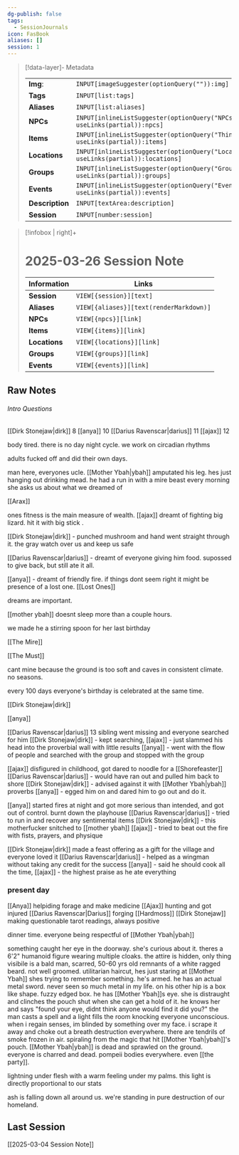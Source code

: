 ```yaml
---
dg-publish: false
tags:
  - SessionJournals
icon: FasBook
aliases: []
session: 1
---
```

> [!data-layer]-  Metadata
>
> |                                       |                                  |
>| ----- | ----- |
>| **Img**: |`INPUT[imageSuggester(optionQuery("")):img]`|
> |**Tags**|`INPUT[list:tags]`|
> |**Aliases**|`INPUT[list:aliases]`|
> |**NPCs** | `INPUT[inlineListSuggester(optionQuery("NPCs"), useLinks(partial)):npcs]`|
> |**Items** | `INPUT[inlineListSuggester(optionQuery("Things"), useLinks(partial)):items]`|
> |**Locations** | `INPUT[inlineListSuggester(optionQuery("Locations"), useLinks(partial)):locations]`|
> |**Groups** | `INPUT[inlineListSuggester(optionQuery("Groups"), useLinks(partial)):groups]`|
> |**Events** | `INPUT[inlineListSuggester(optionQuery("Events"), useLinks(partial)):events]`|
> |**Description** |`INPUT[textArea:description]`|
> | **Session** |`INPUT[number:session]`|

> [!infobox | right]+
> # 2025-03-26 Session Note
> |  Information | Links |
> | --- | --- |
> | **Session** | `VIEW[{session}][text]` |
> | **Aliases** | `VIEW[{aliases}][text(renderMarkdown)]` |
> | **NPCs** | `VIEW[{npcs}][link]` |
> | **Items** | `VIEW[{items}][link]` |
> | **Locations** | `VIEW[{locations}][link]` |
> | **Groups** | `VIEW[{groups}][link]` |
> | **Events** | `VIEW[{events}][link]` |
> 
## Raw Notes

###### Intro Questions


[[Dirk Stonejaw|dirk]] 8
[[anya]] 10
[[Darius Ravenscar|darius]] 11
[[ajax]] 12

body tired. there is no day night cycle. we work on circadian rhythms

adults fucked off and did their own days. 

man here, everyones ucle. [[Mother Ybah|ybah]] amputated his leg. hes just hanging out drinking mead. he had a run in with a mire beast
every morning she asks us about what we dreamed of

[[Arax]]

ones fitness is the main measure of wealth.
[[ajax]] dreamt of fighting big lizard. hit it with big stick .

[[Dirk Stonejaw|dirk]] - punched mushroom and hand went straight through it.
the gray watch over us and keep us safe

[[Darius Ravenscar|darius]] - dreamt of everyone giving him food. supossed to give back, but still ate it all.

[[anya]] - dreamt of friendly fire.
	if things dont seem right it might be presence of a lost one.
[[Lost Ones]]

dreams are important.


[[mother ybah]] doesnt sleep more than a couple hours.

we made he a stirring spoon for her last birthday

[[The Mire]]

[[The Must]]

cant mine because the ground is too soft and caves in
consistent climate. no seasons.

every 100 days everyone's birthday is celebrated at the same time. 

[[Dirk Stonejaw|dirk]] 
	
[[anya]] 

[[Darius Ravenscar|darius]] 13
	sibling went missing and everyone searched for him
		[[Dirk Stonejaw|dirk]] - kept searching, 
		[[ajax]] - just slammed his head into the proverbial wall with little results
		[[anya]] - went with the flow of people and searched with the group and stopped with the group

[[ajax]] 
	disfigured in childhood, got dared to noodle for a [[Shorefeaster]]
		[[Darius Ravenscar|darius]] - would have ran out and pulled him back to shore
		[[Dirk Stonejaw|dirk]] - advised against it with [[Mother Ybah|ybah]] proverbs
		[[anya]] - egged him on and dared him to go out and do it.

[[anya]]
	started fires at night and got more serious than intended, and got out of control. burnt down the playhouse
		[[Darius Ravenscar|darius]] - tried to run in and recover any sentimental items
		[[Dirk Stonejaw|dirk]] - this motherfucker snitched to [[mother ybah]]
		[[ajax]] - tried to beat out the fire with fists, prayers, and physique

[[Dirk Stonejaw|dirk]]
	made a feast offering as a gift for the village and everyone loved it
		[[Darius Ravenscar|darius]] - helped as a wingman without taking any credit for the success
		[[anya]] - said he should cook all the time, 
		[[ajax]] - the highest praise as he ate everything

### present day

[[Anya]]
	helpiding forage and make medicine
[[Ajax]]
	hunting and got injured
[[Darius Ravenscar|Darius]] 
	forging [[Hardmoss]]
[[Dirk Stonejaw]]
	making questionable tarot readings, always positive


dinner time. everyone being respectful of [[Mother Ybah|ybah]]

something caught her eye in the doorway. she's curious about it. 
theres a 6'2" humanoid figure wearing multiple cloaks.
the attire is hidden, only thing visibile is a bald man, scarred, 50-60 yrs old
remnants of a white ragged beard. not well groomed.  utilitarian haircut, hes just staring at [[Mother Ybah]]
shes trying to remember something. he's armed. he has an actual metal sword. never seen so much metal in my life.
on his other hip is a box like shape. fuzzy edged box. 
he has [[Mother Ybah]]s eye. she is distraught and clinches the pouch shut when she can get a hold of it. he knows her and says "found your eye, didnt think anyone would find it did you?"
the man casts a spell and a light fills the room knocking everyone unconscious.
when i regain senses, im blinded by something over my face. i scrape it away and choke out a  breath
destruction everywhere. there are tendrils of smoke frozen in air. spiraling from the magic that hit [[Mother Ybah|ybah]]'s pouch.
[[Mother Ybah|ybah]] is dead  and sprawled on the ground. everyone is charred and dead. pompeii bodies everywhere. even [[the party]].

lightning under flesh with a warm feeling under my palms.  this light is directly proportional to our stats

ash is falling down all around us. we're standing in pure destruction of our homeland.



## Last Session
[[2025-03-04 Session Note]]



